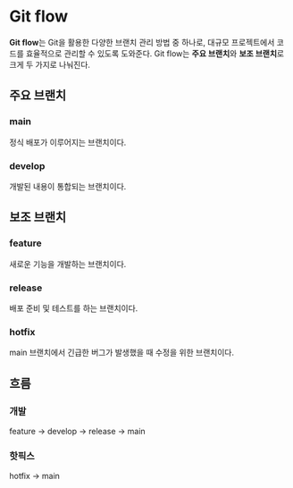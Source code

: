 # Git flow

**Git flow**는 Git을 활용한 다양한 브랜치 관리 방법 중 하나로, 대규모 프로젝트에서 코드를 효율적으로 관리할 수 있도록 도와준다. Git flow는 **주요 브랜치**와 **보조 브랜치**로 크게 두 가지로 나눠진다.

## 주요 브랜치

### main

정식 배포가 이루어지는 브랜치이다.

### develop

개발된 내용이 통합되는 브랜치이다.

## 보조 브랜치

### feature

새로운 기능을 개발하는 브랜치이다.

### release

배포 준비 및 테스트를 하는 브랜치이다.

### hotfix

main 브랜치에서 긴급한 버그가 발생했을 때 수정을 위한 브랜치이다.

## 흐름

### 개발

feature -> develop -> release -> main

### 핫픽스

hotfix -> main
